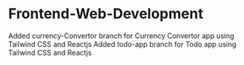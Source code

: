 # Frontend-Web-Development

Added currency-Convertor branch for Currency Convertor app using Tailwind CSS and Reactjs
Added todo-app branch for Todo app using Tailwind CSS and Reactjs